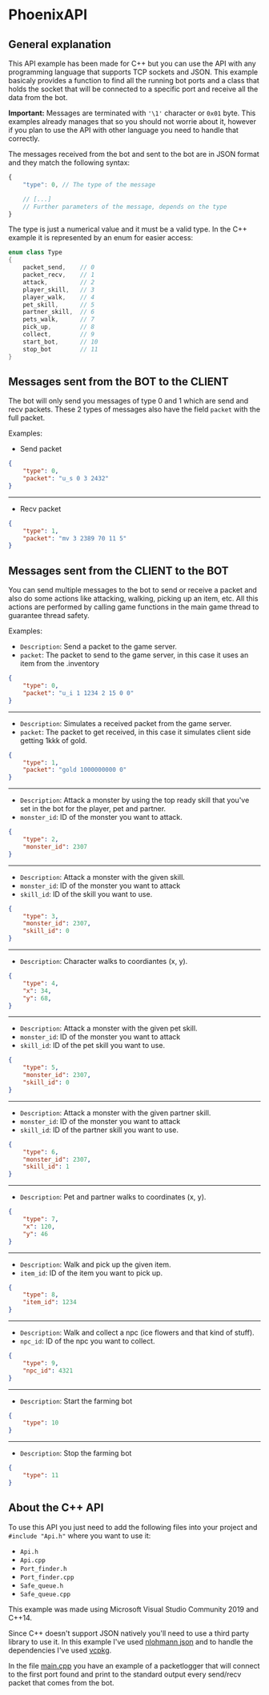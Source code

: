 # PhoenixAPI

## General explanation
This API example has been made for C++ but you can use the API with any programming language that supports TCP sockets and JSON. This example basicaly provides a function to find all the running bot ports and a class that holds the socket that will be connected to a specific port and receive all the data from the bot.

**Important:** Messages are terminated with `'\1'` character or `0x01` byte. This examples already manages that so you should not worrie about it, however if you plan to use the API with other language you need to handle that correctly.

The messages received from the bot and sent to the bot are in JSON format and they match the following syntax:

```js
{
    "type": 0, // The type of the message

    // [...]
    // Further parameters of the message, depends on the type
}
```

The type is just a numerical value and it must be a valid type. In the C++ example it is represented by an enum for easier access:

```cpp
enum class Type
{
    packet_send,    // 0
    packet_recv,    // 1
    attack,         // 2
    player_skill,   // 3
    player_walk,    // 4
    pet_skill,      // 5
    partner_skill,  // 6
    pets_walk,      // 7
    pick_up,        // 8
    collect,        // 9
    start_bot,      // 10
    stop_bot        // 11
}
```

## Messages sent from the BOT to the CLIENT
The bot will only send you messages of type 0 and 1 which are send and recv packets. These 2 types of messages also have the field `packet` with the full packet.

Examples:
* Send packet
```json
{
    "type": 0,
    "packet": "u_s 0 3 2432"
}
```
___
* Recv packet
```json
{
    "type": 1,
    "packet": "mv 3 2389 70 11 5"
}
```

## Messages sent from the CLIENT to the BOT
You can send multiple messages to the bot to send or receive a packet and also do some actions like attacking, walking, picking up an item, etc. All this actions are performed by calling game functions in the main game thread to guarantee thread safety.

Examples:
* `Description`: Send a packet to the game server.
* `packet`: The packet to send to the game server, in this case it uses an item from the .inventory
```json
{
    "type": 0,
    "packet": "u_i 1 1234 2 15 0 0"
}
```
___
* `Description`: Simulates a received packet from the game server.
* `packet`: The packet to get received, in this case it simulates client side getting 1kkk of gold.
```json
{
    "type": 1,
    "packet": "gold 1000000000 0"
}
```
___
* `Description`: Attack a monster by using the top ready skill that you've set in the bot for the player, pet and partner.
* `monster_id`: ID of the monster you want to attack.
```json
{
    "type": 2,
    "monster_id": 2307
}
```
___
* `Description`: Attack a monster with the given skill.
* `monster_id`: ID of the monster you want to attack
* `skill_id`: ID of the skill you want to use.
```json
{
    "type": 3,
    "monster_id": 2307,
    "skill_id": 0
}
```
___
* `Description`: Character walks to coordiantes (x, y).
```json
{
    "type": 4,
    "x": 34,
    "y": 68,
}
```
___
* `Description`: Attack a monster with the given pet skill.
* `monster_id`: ID of the monster you want to attack
* `skill_id`: ID of the pet skill you want to use.
```json
{
    "type": 5,
    "monster_id": 2307,
    "skill_id": 0
}
```
___
* `Description`: Attack a monster with the given partner skill.
* `monster_id`: ID of the monster you want to attack
* `skill_id`: ID of the partner skill you want to use.
```json
{
    "type": 6,
    "monster_id": 2307,
    "skill_id": 1
}
```
___
* `Description`: Pet and partner walks to coordinates (x, y).
```json
{
    "type": 7,
    "x": 120,
    "y": 46
}
```
___
* `Description`: Walk and pick up the given item.
* `item_id`: ID of the item you want to pick up.
```json
{
    "type": 8,
    "item_id": 1234
}
```
____
* `Description`: Walk and collect a npc (ice flowers and that kind of stuff).
* `npc_id`: ID of the npc you want to collect.
```json
{
    "type": 9,
    "npc_id": 4321
}
```
___
* `Description`: Start the farming bot
```json
{
    "type": 10
}
```
___
* `Description`: Stop the farming bot
```json
{
    "type": 11
}
```
## About the C++ API
To use this API you just need to add the following files into your project and `#include "Api.h"` where you want to use it:

* `Api.h`
* `Api.cpp`
* `Port_finder.h`
* `Port_finder.cpp`
* `Safe_queue.h`
* `Safe_queue.cpp`


This example was made using Microsoft Visual Studio Community 2019 and C++14.

Since C++ doesn't support JSON natively you'll need to use a third party library to use it. In this example I've used [nlohmann json](https://github.com/nlohmann/json) and to handle the dependencies I've used [vcpkg](https://github.com/microsoft/vcpkg).

In the file [main.cpp](PhoenixAPI/main.cpp) you have an example of a packetlogger that will connect to the first port found and print to the standard output every send/recv packet that comes from the bot.